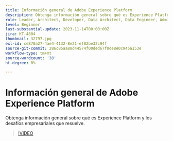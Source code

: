 ```yaml
---
title: Información general de Adobe Experience Platform
description: Obtenga información general sobre qué es Experience Platform y los desafíos empresariales que resuelve.
role: Leader, Architect, Developer, Data Architect, Data Engineer, Admin, User
level: Beginner
last-substantial-update: 2023-11-14T00:00:00Z
jira: KT-4804
thumbnail: 32797.jpg
exl-id: ce870a27-4ae4-4132-8e21-ef82be32c94f
source-git-commit: 286c85aa88d44574f00ded67f0de8e0c945a153e
workflow-type: tm+mt
source-wordcount: '38'
ht-degree: 0%

---
```


# Información general de Adobe Experience Platform

Obtenga información general sobre qué es Experience Platform y los desafíos empresariales que resuelve.

>[!VIDEO](https://video.tv.adobe.com/v/3428493?learn=on&enablevpops&captions=spa)


